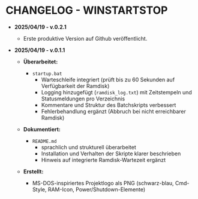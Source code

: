# CHANGELOG - WINSTARTSTOP

- **2025/04/19 - v.0.2.1**  
  - Erste produktive Version auf Github veröffentlicht.  

- **2025/04/19 - v.0.1.1**  
  - **Überarbeitet:**  
    - `startup.bat`  
      - Warteschleife integriert (prüft bis zu 60 Sekunden auf Verfügbarkeit der Ramdisk)  
      - Logging hinzugefügt (`ramdisk_log.txt`) mit Zeitstempeln und Statusmeldungen pro Verzeichnis  
      - Kommentare und Struktur des Batchskripts verbessert  
      - Fehlerbehandlung ergänzt (Abbruch bei nicht erreichbarer Ramdisk)  

  - **Dokumentiert:**  
    - `README.md`  
      - sprachlich und strukturell überarbeitet  
      - Installation und Verhalten der Skripte klarer beschrieben  
      - Hinweis auf integrierte Ramdisk-Wartezeit ergänzt  

  - **Erstellt:**  
    - MS-DOS-inspiriertes Projektlogo als PNG (schwarz-blau, Cmd-Style, RAM-Icon, Power/Shutdown-Elemente)  
